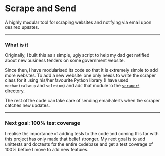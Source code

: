 # Scrape and Send

A highly modular tool for scraping websites and notifying via email 
upon desired updates.

---------------

### What is it

Originally, I built this as a simple, ugly script to help my dad get 
notified about new business tenders on some government website.

Since then, I have modularised its code so that it is extremely simple
to add more websites. To add a new website, one only needs to write the
scraper class for it using his/her favourite Python library (I have 
used `mechanicalsoup` and `selenium`) and add that module to the 
[`scraper/`](https://github.com/nityeshaga/scrape-and-send/tree/master/scraper) 
directory.

The rest of the code can take care of sending email-alerts when the
scraper catches new updates.

---------------

### Next goal: 100% test coverage

I realise the importance of adding tests to the code and coming this
far with this project has only made that belief stronger. My next goal
is to add unittests and doctests for the entire codebase and get a test
coverage of 100% before I move to add new features.
